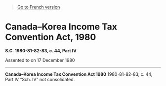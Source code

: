 > [Go to French version](/fr/Lois/Lois%20du%20Canada/1980-81-82-83/ch.%2044,%20Part%20IV.md)

# Canada–Korea Income Tax Convention Act, 1980

**S.C. 1980-81-82-83, c. 44, Part IV**


Assented to on 17 December 1980

----------


**Canada–Korea Income Tax Convention Act 1980** 1980-81-82-83, c. 44, Part IV “Sch. IV” not consolidated.




